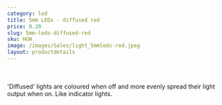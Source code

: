 ```yaml
---
category: led
title: 5mm LEDs - diffused red
price: 0.20
slug: 5mm-leds-diffused-red
sku: HGW
image: /images/Sales/light_5mmleds-red.jpeg
layout: productdetails
---
```

<br><br>'Diffused' lights are coloured when off and more evenly spread their light output when on. Like indicator lights.
